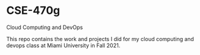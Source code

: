 # CSE-470g
Cloud Computing and DevOps

This repo contains the work and projects I did for my cloud computing and devops class at Miami University in Fall 2021.
